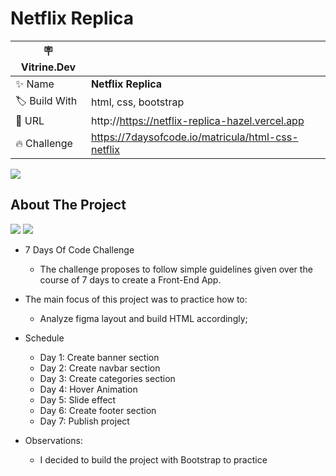 # Netflix Replica

| :placard: Vitrine.Dev |     |
| -------------  | --- |
| :sparkles: Name        | **Netflix Replica**
| :label: Build With | html, css, bootstrap
| :rocket: URL         | http://https://netflix-replica-hazel.vercel.app
| :fire: Challenge     | https://7daysofcode.io/matricula/html-css-netflix

![](https://imagizer.imageshack.com/img923/5457/ALf1tX.png#vitrinedev)

## About The Project
<img src="http://img.shields.io/static/v1?label=Development&message=Finished&color=GREEN&style=for-the-badge"/>
<img src="http://img.shields.io/static/v1?label=CODE%20REVIEW&message=Not%20Started&color=red&style=for-the-badge"/>

* 7 Days Of Code Challenge
  * The challenge proposes to follow simple guidelines given over the course of 7 days to create a Front-End App. 
 
* The main focus of this project was to practice how to:
  * Analyze figma layout and build HTML accordingly;

- Schedule
  - Day 1: Create banner section
  - Day 2: Create navbar section
  - Day 3: Create categories section
  - Day 4: Hover Animation
  - Day 5: Slide effect
  - Day 6: Create footer section
  - Day 7: Publish project
  
- Observations:
  - I decided to build the project with Bootstrap to practice
